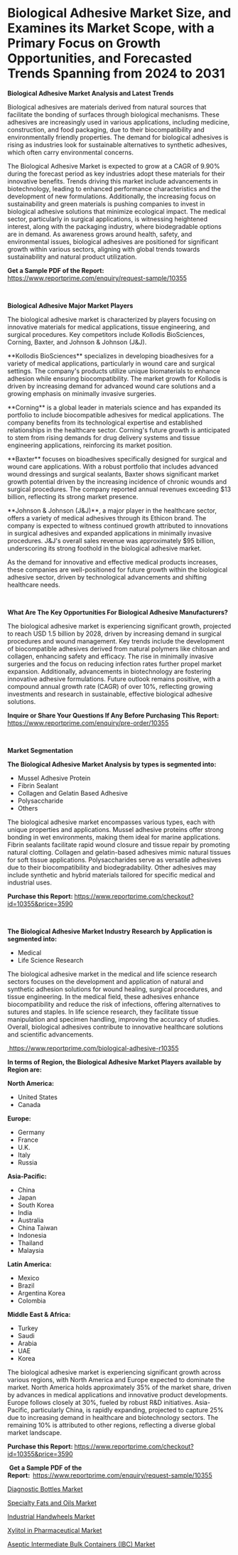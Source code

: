 <p><h1>Biological Adhesive Market Size, and Examines its Market Scope, with a Primary Focus on Growth Opportunities, and Forecasted Trends Spanning from 2024 to 2031</h1></p><p><strong>Biological Adhesive Market Analysis and Latest Trends</strong></p>
<p><p>Biological adhesives are materials derived from natural sources that facilitate the bonding of surfaces through biological mechanisms. These adhesives are increasingly used in various applications, including medicine, construction, and food packaging, due to their biocompatibility and environmentally friendly properties. The demand for biological adhesives is rising as industries look for sustainable alternatives to synthetic adhesives, which often carry environmental concerns.</p><p>The Biological Adhesive Market is expected to grow at a CAGR of 9.90% during the forecast period as key industries adopt these materials for their innovative benefits. Trends driving this market include advancements in biotechnology, leading to enhanced performance characteristics and the development of new formulations. Additionally, the increasing focus on sustainability and green materials is pushing companies to invest in biological adhesive solutions that minimize ecological impact. The medical sector, particularly in surgical applications, is witnessing heightened interest, along with the packaging industry, where biodegradable options are in demand. As awareness grows around health, safety, and environmental issues, biological adhesives are positioned for significant growth within various sectors, aligning with global trends towards sustainability and natural product utilization.</p></p>
<p><strong>Get a Sample PDF of the Report:&nbsp;</strong> <a href="https://www.reportprime.com/enquiry/request-sample/10355">https://www.reportprime.com/enquiry/request-sample/10355</a></p>
<p>&nbsp;</p>
<p><strong>Biological Adhesive Major Market Players</strong></p>
<p><p>The biological adhesive market is characterized by players focusing on innovative materials for medical applications, tissue engineering, and surgical procedures. Key competitors include Kollodis BioSciences, Corning, Baxter, and Johnson & Johnson (J&J).</p><p>**Kollodis BioSciences** specializes in developing bioadhesives for a variety of medical applications, particularly in wound care and surgical settings. The company's products utilize unique biomaterials to enhance adhesion while ensuring biocompatibility. The market growth for Kollodis is driven by increasing demand for advanced wound care solutions and a growing emphasis on minimally invasive surgeries.</p><p>**Corning** is a global leader in materials science and has expanded its portfolio to include biocompatible adhesives for medical applications. The company benefits from its technological expertise and established relationships in the healthcare sector. Corning's future growth is anticipated to stem from rising demands for drug delivery systems and tissue engineering applications, reinforcing its market position.</p><p>**Baxter** focuses on bioadhesives specifically designed for surgical and wound care applications. With a robust portfolio that includes advanced wound dressings and surgical sealants, Baxter shows significant market growth potential driven by the increasing incidence of chronic wounds and surgical procedures. The company reported annual revenues exceeding $13 billion, reflecting its strong market presence.</p><p>**Johnson & Johnson (J&J)**, a major player in the healthcare sector, offers a variety of medical adhesives through its Ethicon brand. The company is expected to witness continued growth attributed to innovations in surgical adhesives and expanded applications in minimally invasive procedures. J&J's overall sales revenue was approximately $95 billion, underscoring its strong foothold in the biological adhesive market.</p><p>As the demand for innovative and effective medical products increases, these companies are well-positioned for future growth within the biological adhesive sector, driven by technological advancements and shifting healthcare needs.</p></p>
<p>&nbsp;</p>
<p><strong>What Are The Key Opportunities For Biological Adhesive Manufacturers?</strong></p>
<p><p>The biological adhesive market is experiencing significant growth, projected to reach USD 1.5 billion by 2028, driven by increasing demand in surgical procedures and wound management. Key trends include the development of biocompatible adhesives derived from natural polymers like chitosan and collagen, enhancing safety and efficacy. The rise in minimally invasive surgeries and the focus on reducing infection rates further propel market expansion. Additionally, advancements in biotechnology are fostering innovative adhesive formulations. Future outlook remains positive, with a compound annual growth rate (CAGR) of over 10%, reflecting growing investments and research in sustainable, effective biological adhesive solutions.</p></p>
<p><strong>Inquire or Share Your Questions If Any Before Purchasing This Report:</strong> <a href="https://www.reportprime.com/enquiry/pre-order/10355">https://www.reportprime.com/enquiry/pre-order/10355</a></p>
<p>&nbsp;</p>
<p><strong>Market Segmentation</strong></p>
<p><strong>The Biological Adhesive Market Analysis by types is segmented into:</strong></p>
<p><ul><li>Mussel Adhesive Protein</li><li>Fibrin Sealant</li><li>Collagen and Gelatin Based Adhesive</li><li>Polysaccharide</li><li>Others</li></ul></p>
<p><p>The biological adhesive market encompasses various types, each with unique properties and applications. Mussel adhesive proteins offer strong bonding in wet environments, making them ideal for marine applications. Fibrin sealants facilitate rapid wound closure and tissue repair by promoting natural clotting. Collagen and gelatin-based adhesives mimic natural tissues for soft tissue applications. Polysaccharides serve as versatile adhesives due to their biocompatibility and biodegradability. Other adhesives may include synthetic and hybrid materials tailored for specific medical and industrial uses.</p></p>
<p><strong>Purchase this Report:&nbsp;</strong><a href="https://www.reportprime.com/checkout?id=10355&price=3590">https://www.reportprime.com/checkout?id=10355&price=3590</a></p>
<p>&nbsp;</p>
<p><strong>The Biological Adhesive Market Industry Research by Application is segmented into:</strong></p>
<p><ul><li>Medical</li><li>Life Science Research</li></ul></p>
<p><p>The biological adhesive market in the medical and life science research sectors focuses on the development and application of natural and synthetic adhesion solutions for wound healing, surgical procedures, and tissue engineering. In the medical field, these adhesives enhance biocompatibility and reduce the risk of infections, offering alternatives to sutures and staples. In life science research, they facilitate tissue manipulation and specimen handling, improving the accuracy of studies. Overall, biological adhesives contribute to innovative healthcare solutions and scientific advancements.</p></p>
<p><a href="https://www.reportprime.com/biological-adhesive-r10355">&nbsp;https://www.reportprime.com/biological-adhesive-r10355</a></p>
<p><strong>In terms of Region, the Biological Adhesive Market Players available by Region are:</strong></p>
<p>
    <p> <strong> North America: </strong>
        <ul>
            <li>United States</li>
            <li>Canada</li>
        </ul>
        </p> 
    <p> <strong> Europe: </strong>
        <ul>
            <li>Germany</li>
            <li>France</li>
            <li>U.K.</li>
            <li>Italy</li>
            <li>Russia</li>
        </ul>
        </p> 
    <p> <strong> Asia-Pacific: </strong>
        <ul>
            <li>China</li>
            <li>Japan</li>
            <li>South Korea</li>
            <li>India</li>
            <li>Australia</li>
            <li>China Taiwan</li>
            <li>Indonesia</li>
            <li>Thailand</li>
            <li>Malaysia</li>
        </ul>
        </p> 
    <p> <strong> Latin America: </strong>
        <ul>
            <li>Mexico</li>
            <li>Brazil</li>
            <li>Argentina Korea</li>
            <li>Colombia</li>
        </ul>
        </p> 
    <p> <strong> Middle East & Africa: </strong>
        <ul>
            <li>Turkey</li>
            <li>Saudi</li>
            <li>Arabia</li>
            <li>UAE</li>
            <li>Korea</li>
        </ul>
    </p>
    </p>
<p><p>The biological adhesive market is experiencing significant growth across various regions, with North America and Europe expected to dominate the market. North America holds approximately 35% of the market share, driven by advances in medical applications and innovative product developments. Europe follows closely at 30%, fueled by robust R&D initiatives. Asia-Pacific, particularly China, is rapidly expanding, projected to capture 25% due to increasing demand in healthcare and biotechnology sectors. The remaining 10% is attributed to other regions, reflecting a diverse global market landscape.</p></p>
<p><strong>Purchase this Report: </strong><a href="https://www.reportprime.com/checkout?id=10355&price=3590">https://www.reportprime.com/checkout?id=10355&price=3590</a></p>
<p>&nbsp;<strong>Get a Sample PDF of the Report:&nbsp;&nbsp;</strong><a href="https://www.reportprime.com/enquiry/request-sample/10355">https://www.reportprime.com/enquiry/request-sample/10355</a></p>
<p><strong></strong></p>
<p><p><a href="https://github.com/fdr6gh/Market-Research-Report-List-1/blob/main/diagnostic-bottles-market.md">Diagnostic Bottles Market</a></p><p><a href="https://www.linkedin.com/pulse/specialty-fats-oils-market-size-growing-cagr-93-report-covers-o0sze?trackingId=xBHN%2B5UoTXuCwvIBmZe3uA%3D%3D">Specialty Fats and Oils Market</a></p><p><a href="https://issuu.com/reportprime-2/docs/industrial-handwheels-market-size-2_85d13433776d84">Industrial Handwheels Market</a></p><p><a href="https://medium.com/@howelllesch2002/this-report-aims-to-provide-a-comprehensive-presentation-of-the-global-market-for-xylitol-in-f81d5ce52f0e">Xylitol in Pharmaceutical Market</a></p><p><a href="https://medium.com/@howelllesch2002/the-aseptic-intermediate-bulk-containers-ibc-market-report-analyzes-important-operational-and-c19b3cf08751">Aseptic Intermediate Bulk Containers (IBC) Market</a></p></p>